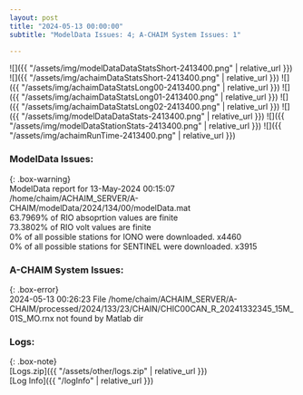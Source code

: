 ```yaml
---
layout: post
title: "2024-05-13 00:00:00"
subtitle: "ModelData Issues: 4; A-CHAIM System Issues: 1"

---
```


![]({{ "/assets/img/modelDataDataStatsShort-2413400.png" | relative_url }})
![]({{ "/assets/img/achaimDataStatsShort-2413400.png" | relative_url }})
![]({{ "/assets/img/achaimDataStatsLong00-2413400.png" | relative_url }})
![]({{ "/assets/img/achaimDataStatsLong01-2413400.png" | relative_url }})
![]({{ "/assets/img/achaimDataStatsLong02-2413400.png" | relative_url }})
![]({{ "/assets/img/modelDataDataStats-2413400.png" | relative_url }})
![]({{ "/assets/img/modelDataStationStats-2413400.png" | relative_url }})
![]({{ "/assets/img/achaimRunTime-2413400.png" | relative_url }})


### ModelData Issues:  
  
{: .box-warning}  
 ModelData report for 13-May-2024 00:15:07   
 /home/chaim/ACHAIM_SERVER/A-CHAIM/modelData/2024/134/00/modelData.mat   
 63.7969% of RIO absoprtion values are finite   
 73.3802% of RIO volt values are finite   
 0% of all possible stations for IONO were downloaded. x4460   
 0% of all possible stations for SENTINEL were downloaded. x3915   
  
### A-CHAIM System Issues:  
  
{: .box-error}  
2024-05-13 00:26:23 File /home/chaim/ACHAIM_SERVER/A-CHAIM/processed/2024/133/23/CHAIN/CHIC00CAN_R_20241332345_15M_01S_MO.rnx not found by Matlab dir  

### Logs:  
  
{: .box-note}  
[Logs.zip]({{ "/assets/other/logs.zip" | relative_url }})  
[Log Info]({{ "/logInfo" | relative_url }})  
